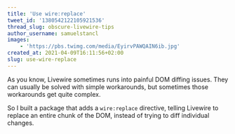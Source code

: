 ```yaml
---
title: 'Use wire:replace'
tweet_id: '1380542122105921536'
thread_slug: obscure-livewire-tips
author_username: samuelstancl
images:
    - 'https://pbs.twimg.com/media/EyirvPAWQAIN6ib.jpg'
created_at: 2021-04-09T16:11:56+02:00
slug: use-wire-replace
---
```


As you know, Livewire sometimes runs into painful DOM diffing issues. They can usually be solved with simple workarounds, but sometimes those workarounds get quite complex.

So I built a package that adds a `wire:replace` directive, telling Livewire to replace an entire chunk of the DOM, instead of trying to diff individual changes.
